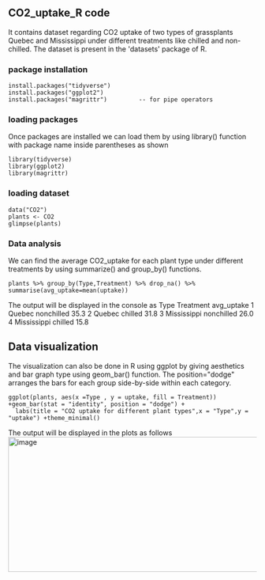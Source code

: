 ## CO2_uptake_R code
It contains dataset regarding CO2 uptake of two types of grassplants Quebec and Mississippi under different treatments like chilled and non-chilled. The dataset is present in the 'datasets' package of R.
### package installation
```{r installing packages,echo=TRUE}
install.packages("tidyverse")
install.packages("ggplot2")
install.packages("magrittr")         -- for pipe operators
```
### loading packages
Once packages are installed we can load them by using library() function with package name inside parentheses as shown

```{r loading packages,echo=TRUE}
library(tidyverse)
library(ggplot2)
library(magrittr)
```
### loading dataset
```{r loading dataset,echo=TRUE}
data("CO2")
plants <- CO2
glimpse(plants)
```
### Data analysis
We can find the average CO2_uptake for each plant type under different treatments by using summarize() and group_by() functions.
```{r analysis,echo=TRUE}
plants %>% group_by(Type,Treatment) %>% drop_na() %>% summarise(avg_uptake=mean(uptake))
```
The output will be displayed in the console as
Type        Treatment  avg_uptake
  <fct>       <fct>           <dbl>
1 Quebec      nonchilled       35.3
2 Quebec      chilled          31.8
3 Mississippi nonchilled       26.0
4 Mississippi chilled          15.8
## Data visualization
The visualization can also be done in R using ggplot by giving aesthetics and bar graph type using geom_bar() function. The position="dodge" arranges the bars for each group side-by-side within each category.
```{r analysis,echo=TRUE}
ggplot(plants, aes(x =Type , y = uptake, fill = Treatment)) +geom_bar(stat = "identity", position = "dodge") +
  labs(title = "CO2 uptake for different plant types",x = "Type",y = "uptake") +theme_minimal()
```
The output will be displayed in the plots as follows
<img width="513" height="273" alt="image" src="https://github.com/user-attachments/assets/6e33fa44-ef0e-4628-bf36-c92c3c87f3aa" />
